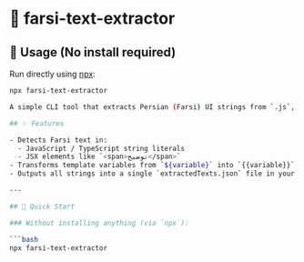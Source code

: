 # 🧾 farsi-text-extractor

## 🚀 Usage (No install required)

Run directly using [npx](https://www.npmjs.com/package/npx):

````bash
npx farsi-text-extractor

A simple CLI tool that extracts Persian (Farsi) UI strings from `.js`, `.jsx`, `.ts`, and `.tsx` files in your `src/` folder — ideal for preparing your app for translation (`i18n`).

## ✨ Features

- Detects Farsi text in:
  - JavaScript / TypeScript string literals
  - JSX elements like `<span>توضیح</span>`
- Transforms template variables from `${variable}` into `{{variable}}` for translator-friendly formatting
- Outputs all strings into a single `extractedTexts.json` file in your project root

---

## 🚀 Quick Start

### Without installing anything (via `npx`):

```bash
npx farsi-text-extractor
````
